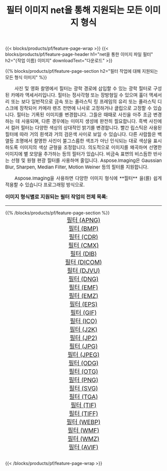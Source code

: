 ﻿---
title: 필터 이미지 net을 통해 지원되는 모든 이미지 형식 
weight: 3920
url: /ko/net/filter/ 
lang: ko
langdirlevel: 2
locales: zh-hans,ja,it,ru,de,es,fr,nl,id,lt,pl,pt,vi,tr,ko,zh-hant,ar,hi,th,sv,cs,uk,he
description: Aspose.Imaging을 사용하면 net을 통해 쉽게 필터 이미지를 만들 수 있습니다.
---

{{< blocks/products/pf/feature-page-wrap >}}
{{< blocks/products/pf/feature-page-header h1="net을 통한 이미지 파일 필터" h2="{작업 이름} 이미지" downloadText="다운로드" >}}


{{% blocks/products/pf/feature-page-section  h2="필터 작업에 대해 지원되는 모든 형식 이미지" %}}
<p align="justify" style="text-indent:2em;font-size:15px;">
사진 및 영화 촬영에서 필터는 광학 경로에 삽입할 수 있는 광학 필터로 구성된 카메라 액세서리입니다. 필터는 정사각형 또는 장방형일 수 있으며 홀더 액세서리 또는 보다 일반적으로 금속 또는 플라스틱 링 프레임의 유리 또는 플라스틱 디스크에 장착되어 카메라 렌즈 전면에 나사로 고정하거나 클립으로 고정할 수 있습니다. 필터는 기록된 이미지를 변경합니다. 그들은 때때로 사진을 아주 조금 변경하는 데 사용되며, 다른 경우에는 이미지 생성에 완전히 필요합니다. 흑백 사진에서 컬러 필터는 다양한 색상의 상대적인 밝기를 변경합니다. 빨간 립스틱은 사용된 필터에 따라 거의 흰색과 거의 검은색 사이로 보일 수 있습니다. 다른 사람들은 백열등 조명에서 촬영한 사진이 불그스름한 색조가 아닌 인식되는 대로 색상을 표시하도록 이미지의 색상 균형을 조정합니다. 의도적으로 이미지를 왜곡하여 선명한 이미지에 별 모양을 추가하는 등의 필터가 있습니다. 비금속 표면의 비스듬한 반사는 선형 및 원형 편광 필터를 사용하여 줄입니다. Aspose.Imaging은 Gaussian Blur, Sharpen, Median Filter, Motion Weiner 등의 필터를 지원합니다.
</p>
<p align="justify" style="text-indent:2em;font-size:15px;">
Aspose.Imaging을 사용하면 다양한 이미지 형식에 **필터** 을(를) 쉽게 적용할 수 있습니다 프로그래밍 방식으로. 
</p>
<h3 style="margin-top:16px;">
이미지 형식별로 지원되는 필터 작업의 전체 목록:
</h3>
<hr/>
{{% /blocks/products/pf/feature-page-section %}}
<div class="container-fluid productfamilypage bg-gray">
    <div class="convertypes bg-gray agp-content section">
        <div class="container">
		<div class="row other-converters" style="gap: 10px;font-size: 19px;text-align:center;">
		    <div class='col-md-3 other-converter remove-lp remove-rp'><a href="/imaging/ko/net/filter/apng/" style="padding:15px;">필터 (APNG)</a></div><div class='col-md-3 other-converter remove-lp remove-rp'><a href="/imaging/ko/net/filter/bmp/" style="padding:15px;">필터 (BMP)</a></div><div class='col-md-3 other-converter remove-lp remove-rp'><a href="/imaging/ko/net/filter/cdr/" style="padding:15px;">필터 (CDR)</a></div><div class='col-md-3 other-converter remove-lp remove-rp'><a href="/imaging/ko/net/filter/cmx/" style="padding:15px;">필터 (CMX)</a></div><div class='col-md-3 other-converter remove-lp remove-rp'><a href="/imaging/ko/net/filter/dib/" style="padding:15px;">필터 (DIB)</a></div><div class='col-md-3 other-converter remove-lp remove-rp'><a href="/imaging/ko/net/filter/dicom/" style="padding:15px;">필터 (DICOM)</a></div><div class='col-md-3 other-converter remove-lp remove-rp'><a href="/imaging/ko/net/filter/djvu/" style="padding:15px;">필터 (DJVU)</a></div><div class='col-md-3 other-converter remove-lp remove-rp'><a href="/imaging/ko/net/filter/dng/" style="padding:15px;">필터 (DNG)</a></div><div class='col-md-3 other-converter remove-lp remove-rp'><a href="/imaging/ko/net/filter/emf/" style="padding:15px;">필터 (EMF)</a></div><div class='col-md-3 other-converter remove-lp remove-rp'><a href="/imaging/ko/net/filter/emz/" style="padding:15px;">필터 (EMZ)</a></div><div class='col-md-3 other-converter remove-lp remove-rp'><a href="/imaging/ko/net/filter/eps/" style="padding:15px;">필터 (EPS)</a></div><div class='col-md-3 other-converter remove-lp remove-rp'><a href="/imaging/ko/net/filter/gif/" style="padding:15px;">필터 (GIF)</a></div><div class='col-md-3 other-converter remove-lp remove-rp'><a href="/imaging/ko/net/filter/ico/" style="padding:15px;">필터 (ICO)</a></div><div class='col-md-3 other-converter remove-lp remove-rp'><a href="/imaging/ko/net/filter/j2k/" style="padding:15px;">필터 (J2K)</a></div><div class='col-md-3 other-converter remove-lp remove-rp'><a href="/imaging/ko/net/filter/jp2/" style="padding:15px;">필터 (JP2)</a></div><div class='col-md-3 other-converter remove-lp remove-rp'><a href="/imaging/ko/net/filter/jpg/" style="padding:15px;">필터 (JPG)</a></div><div class='col-md-3 other-converter remove-lp remove-rp'><a href="/imaging/ko/net/filter/jpeg/" style="padding:15px;">필터 (JPEG)</a></div><div class='col-md-3 other-converter remove-lp remove-rp'><a href="/imaging/ko/net/filter/odg/" style="padding:15px;">필터 (ODG)</a></div><div class='col-md-3 other-converter remove-lp remove-rp'><a href="/imaging/ko/net/filter/otg/" style="padding:15px;">필터 (OTG)</a></div><div class='col-md-3 other-converter remove-lp remove-rp'><a href="/imaging/ko/net/filter/png/" style="padding:15px;">필터 (PNG)</a></div><div class='col-md-3 other-converter remove-lp remove-rp'><a href="/imaging/ko/net/filter/svg/" style="padding:15px;">필터 (SVG)</a></div><div class='col-md-3 other-converter remove-lp remove-rp'><a href="/imaging/ko/net/filter/tga/" style="padding:15px;">필터 (TGA)</a></div><div class='col-md-3 other-converter remove-lp remove-rp'><a href="/imaging/ko/net/filter/tif/" style="padding:15px;">필터 (TIF)</a></div><div class='col-md-3 other-converter remove-lp remove-rp'><a href="/imaging/ko/net/filter/tiff/" style="padding:15px;">필터 (TIFF)</a></div><div class='col-md-3 other-converter remove-lp remove-rp'><a href="/imaging/ko/net/filter/webp/" style="padding:15px;">필터 (WEBP)</a></div><div class='col-md-3 other-converter remove-lp remove-rp'><a href="/imaging/ko/net/filter/wmf/" style="padding:15px;">필터 (WMF)</a></div><div class='col-md-3 other-converter remove-lp remove-rp'><a href="/imaging/ko/net/filter/wmz/" style="padding:15px;">필터 (WMZ)</a></div><div class='col-md-3 other-converter remove-lp remove-rp'><a href="/imaging/ko/net/filter/avif/" style="padding:15px;">필터 (AVIF)</a></div>
                </div>
        </div>
    </div>
</div>
<br/>

{{< /blocks/products/pf/feature-page-wrap >}}
